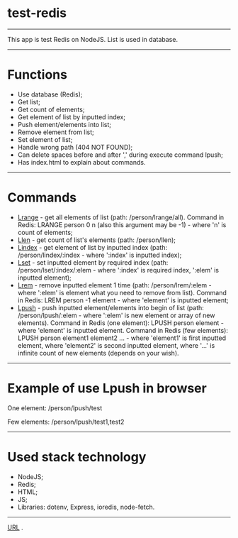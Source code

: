 # test-redis
---
This app is test Redis on NodeJS. List is used in database.

---
# Functions

- Use database (Redis);
- Get list;
- Get count of elements;
- Get element of list by inputted index;
- Push element/elements into list;
- Remove element from list;
- Set element of list;
- Handle wrong path (404 NOT FOUND);
- Can delete spaces before and after ',' during execute command lpush;
- Has index.html to explain about commands.
---
# Commands

- [Lrange](https://redis.io/commands/lrange/) - get all elements of list (path: /person/lrange/all). Command in Redis: LRANGE person 0 n (also this argument may be -1) - where 'n' is count of elements;
- [Llen](https://redis.io/commands/llen/) - get count of list's elements (path: /person/llen);
- [Lindex](https://redis.io/commands/lindex/) - get element of list by inputted index (path: /person/lindex/:index - where ':index' is inputted index);
- [Lset](https://redis.io/commands/lset/) - set inputted element by required index (path: /person/lset/:index/:elem - where ':index' is required index, ':elem' is inputted element);
- [Lrem](https://redis.io/commands/lrem/) - remove inputted element 1 time (path: /person/lrem/:elem - where ':elem' is element what you need to remove from list). Command in Redis: LREM person -1 element - where 'element' is inputted element;
- [Lpush](https://redis.io/commands/lpush/) - push inputted element/elements into begin of list (path: /person/lpush/:elem - where ':elem' is new element or array of new elements). Command in Redis (one element): LPUSH person element - where 'element' is inputted element. Command in Redis (few elements): LPUSH person element1 element2 ... - where 'element1' is first inputted element, where 'element2' is second inputted element, where '...' is infinite count of new elements (depends on your wish).
---
# Example of use Lpush in browser

One element: /person/lpush/test

Few elements: /person/lpush/test1,test2

---
# Used stack technology 
- NodeJS;
- Redis;
- HTML;
- JS;
- Libraries: dotenv, Express, ioredis, node-fetch.
---
[URL](https://test-redis.cyclic.app/) .